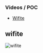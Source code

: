 ### Videos / POC

- [Wifite]()


## wifite 

![wifite](https://github.com/aruncs31s/ethical-hacking/blob/main/video/wifite.gif?raw=true)
